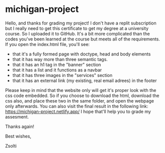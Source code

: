 # michigan-project
Hello, and thanks for grading my project!
I don't have a replit subscription but I really need to get this certificate to get my degree at a university course.
So I uploaded it to GitHub.
It's a bit more complicated than the codes you've been learned at the course but meets all of the requirements.
If you open the index.html file, you'll see:
  - that it's a fully formed page with doctype, head and body elements
  - that it has way more than three semantic tags.
  - that it has an h1 tag in the "banner" section
  - that it has a list and it functions as a navbar
  - that it has three images in the "services" section
  - that it has an external link (my existing, real email adrees) in the footer

Please keep in mind that the website only will get it's proper look with the css code embedded.
So if you choose to download the html, download the css also, and place these two in the same folder, and open the webpage only afterwards.
You can also visit the final result in the following link: https://michigan-project.netlify.app/
I hope that'll help you to grade my assesment.

Thanks again!

Best wishes,

Zsolti
